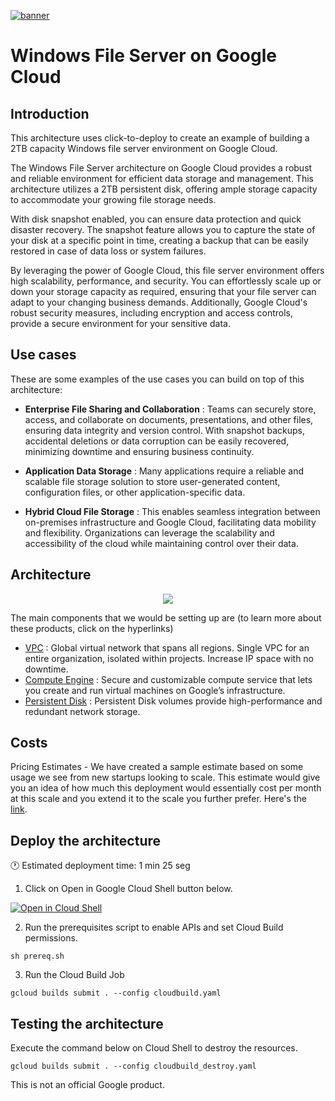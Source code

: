 [![banner](../banner.png)](https://cloud.google.com/?utm_source=github&utm_medium=referral&utm_campaign=GCP&utm_content=packages_repository_banner)

# Windows File Server on Google Cloud

## Introduction

This architecture uses click-to-deploy to create an example of building a 2TB capacity Windows file server environment on Google Cloud.

The Windows File Server architecture on Google Cloud provides a robust and reliable environment for efficient data storage and management. This architecture utilizes a 2TB persistent disk, offering ample storage capacity to accommodate your growing file storage needs.

With disk snapshot enabled, you can ensure data protection and quick disaster recovery. The snapshot feature allows you to capture the state of your disk at a specific point in time, creating a backup that can be easily restored in case of data loss or system failures.

By leveraging the power of Google Cloud, this file server environment offers high scalability, performance, and security. You can effortlessly scale up or down your storage capacity as required, ensuring that your file server can adapt to your changing business demands. Additionally, Google Cloud's robust security measures, including encryption and access controls, provide a secure environment for your sensitive data.

## Use cases
These are some examples of the use cases you can build on top of this architecture:

* __Enterprise File Sharing and Collaboration__ : Teams can securely store, access, and collaborate on documents, presentations, and other files, ensuring data integrity and version control. With snapshot backups, accidental deletions or data corruption can be easily recovered, minimizing downtime and ensuring business continuity.

* __Application Data Storage__ : Many applications require a reliable and scalable file storage solution to store user-generated content, configuration files, or other application-specific data.

* __Hybrid Cloud File Storage__ : This enables seamless integration between on-premises infrastructure and Google Cloud, facilitating data mobility and flexibility. Organizations can leverage the scalability and accessibility of the cloud while maintaining control over their data.

## Architecture

<p align="center"><img src="architecture.png"></p>

The main components that we would be setting up are (to learn more about these products, click on the hyperlinks)

* [VPC](https://cloud.google.com/vpc) : Global virtual network that spans all regions. Single VPC for an entire organization, isolated within projects. Increase IP space with no downtime.
* [Compute Engine](https://cloud.google.com/compute) : Secure and customizable compute service that lets you create and run virtual machines on Google’s infrastructure.
* [Persistent Disk](https://cloud.google.com/compute/docs/disks) : Persistent Disk volumes provide high-performance and redundant network storage.

## Costs

Pricing Estimates - We have created a sample estimate based on some usage we see from new startups looking to scale. This estimate would give you an idea of how much this deployment would essentially cost per month at this scale and you extend it to the scale you further prefer. Here's the [link](https://cloud.google.com/products/calculator/#id=a9b6f515-83c1-4ea3-833b-bdc18771afde).


## Deploy the architecture

:clock1: Estimated deployment time: 1 min 25 seg


1. Click on Open in Google Cloud Shell button below.
<a href="https://ssh.cloud.google.com/cloudshell/editor?shellonly=true&cloudshell_git_repo=https://github.com/GoogleCloudPlatform/click-to-deploy-solutions&cloudshell_workspace=windows-fileserver&cloudshell_open_in_editor=terraform/terraform.tfvars" target="_new">
    <img alt="Open in Cloud Shell" src="https://gstatic.com/cloudssh/images/open-btn.svg">
</a>

2. Run the prerequisites script to enable APIs and set Cloud Build permissions.
```
sh prereq.sh
```

3. Run the Cloud Build Job
```
gcloud builds submit . --config cloudbuild.yaml
```

## Testing the architecture
Execute the command below on Cloud Shell to destroy the resources.
```
gcloud builds submit . --config cloudbuild_destroy.yaml
```

This is not an official Google product.
